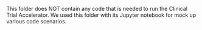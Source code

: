 This folder does NOT contain any code that is needed to run the Clinical Trial Accelerator.  We used this folder with its Jupyter notebook for mock up various code scenarios.
